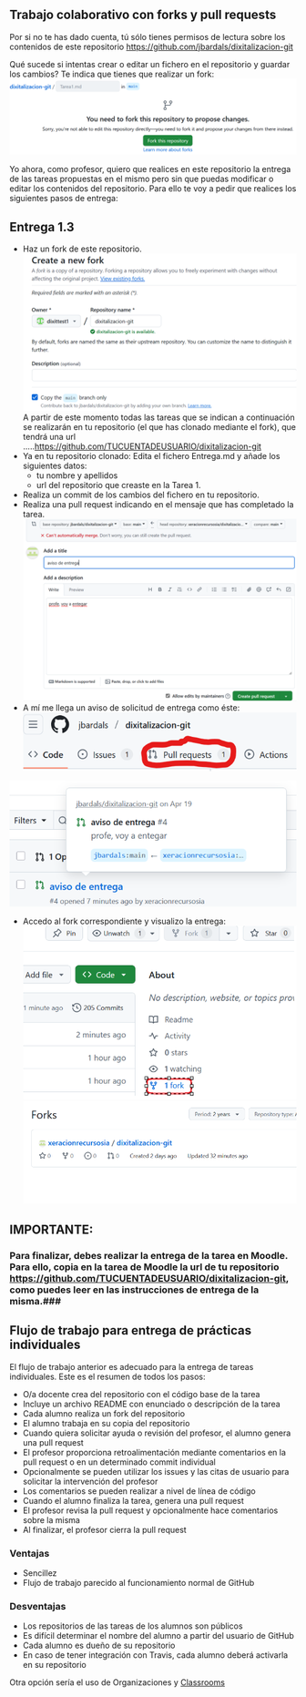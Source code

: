 
## Trabajo colaborativo con forks y pull requests

Por si no te has dado cuenta, tú sólo tienes permisos de lectura sobre los contenidos de este repositorio https://github.com/jbardals/dixitalizacion-git

Qué sucede si intentas crear o editar un fichero en el repositorio y guardar los cambios? Te indica que tienes que realizar un fork:
![](imgs/fork_message.png)

Yo ahora, como profesor, quiero que realices en este repositorio la entrega de las tareas propuestas en el mismo pero sin que puedas modificar o editar los contenidos del repositorio. Para ello te voy a pedir que realices los siguientes pasos de entrega:
## Entrega 1.3
- Haz un fork de este repositorio.
  ![](imgs/create_fork.png)
  A partir de este momento todas las tareas que se indican a continuación se realizarán en tu repositorio (el que has clonado mediante el fork), que tendrá una url .....https://github.com/TUCUENTADEUSUARIO/dixitalizacion-git
- Ya en tu repositorio clonado: Edita el fichero Entrega.md y añade los siguientes datos:
    - tu nombre y apellidos
    -  url del repositorio que creaste en la Tarea 1.
- Realiza un commit de los cambios del fichero en tu repositorio.
- Realiza una pull request indicando en el mensaje que has completado la tarea.
  ![](imgs/create_pull_request.png)
- A mí me llega un aviso de solicitud de entrega como éste:
 ![](imgs/chegada_pull_request.png)

![](imgs/Solicitud_entrega.png)
- Accedo al fork correspondiente y visualizo la entrega:
![](imgs/check_fork.png)
![](imgs/listado_forks.png)

## IMPORTANTE: 
### Para finalizar, debes realizar la entrega de la tarea en Moodle. Para ello, copia en la tarea de Moodle la url de tu  repositorio https://github.com/TUCUENTADEUSUARIO/dixitalizacion-git, como puedes leer en las instrucciones de entrega de la misma.###

## Flujo de trabajo para entrega de prácticas individuales
El flujo de trabajo anterior es adecuado para la entrega de tareas individuales. Este es el resumen de todos los pasos:
- O/a docente crea del repositorio con el código base de la tarea
- Incluye un archivo README con enunciado o descripción de la tarea
- Cada alumno realiza un fork del repositorio
- El alumno trabaja en su copia del repositorio
- Cuando quiera solicitar ayuda o revisión del profesor, el alumno genera una pull request
- El profesor proporciona retroalimentación mediante comentarios en la pull request o en un determinado commit individual
- Opcionalmente se pueden utilizar los issues y las citas de usuario para solicitar la intervención del profesor
- Los comentarios se pueden realizar a nivel de línea de código
- Cuando el alumno finaliza la tarea, genera una pull request
- El profesor revisa la pull request y opcionalmente hace comentarios sobre la misma
- Al finalizar, el profesor cierra la pull request

### Ventajas

- Sencillez
- Flujo de trabajo parecido al funcionamiento normal de GitHub

### Desventajas

- Los repositorios de las tareas de los alumnos son públicos
- Es difícil determinar el nombre del alumno a partir del usuario de GitHub
- Cada alumno es dueño de su repositorio
- En caso de tener integración con Travis, cada alumno deberá activarla en su repositorio

Otra opción sería el uso de Organizaciones y [Classrooms](https://docs.github.com/en/education/manage-coursework-with-github-classroom/teach-with-github-classroom)
